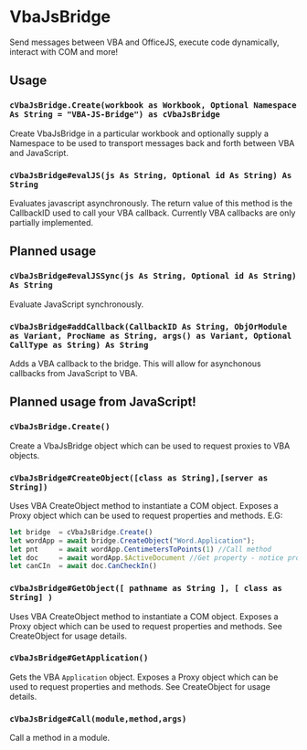 # VbaJsBridge

Send messages between VBA and OfficeJS, execute code dynamically, interact with COM and more!

## Usage

### `cVbaJsBridge.Create(workbook as Workbook, Optional Namespace As String = "VBA-JS-Bridge") as cVbaJsBridge`

Create VbaJsBridge in a particular workbook and optionally supply a Namespace to be used to transport messages back and forth between VBA and JavaScript.

### `cVbaJsBridge#evalJS(js As String, Optional id As String) As String`

Evaluates javascript asynchronously. The return value of this method is the CallbackID used to call your VBA callback. Currently VBA callbacks are only partially implemented.


## Planned usage

### `cVbaJsBridge#evalJSSync(js As String, Optional id As String) As String`

Evaluate JavaScript synchronously.

### `cVbaJsBridge#addCallback(CallbackID As String, ObjOrModule as Variant, ProcName as String, args() as Variant, Optional CallType as String) As String`

Adds a VBA callback to the bridge. This will allow for asynchonous callbacks from JavaScript to VBA.

## Planned usage from JavaScript!

### `cVbaJsBridge.Create()`

Create a VbaJsBridge object which can be used to request proxies to VBA objects.

### `cVbaJsBridge#CreateObject([class as String],[server as String])`

Uses VBA CreateObject method to instantiate a COM object. Exposes a Proxy object which can be used to request properties and methods. E.G:

```js
let bridge  = cVbaJsBridge.Create()
let wordApp = await bridge.CreateObject("Word.Application");
let pnt     = await wordApp.CentimetersToPoints(1) //Call method
let doc     = await wordApp.$ActiveDocument //Get property - notice properties require $ prefix.
let canCIn  = await doc.CanCheckIn()
```

### `cVbaJsBridge#GetObject([ pathname as String ], [ class as String] )`

Uses VBA CreateObject method to instantiate a COM object. Exposes a Proxy object which can be used to request properties and methods. See CreateObject for usage details.

### `cVbaJsBridge#GetApplication()`

Gets the VBA `Application` object. Exposes a Proxy object which can be used to request properties and methods. See CreateObject for usage details.

### `cVbaJsBridge#Call(module,method,args)`

Call a method in a module. 


